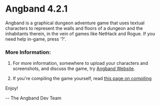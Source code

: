 # Angband 4.2.1


Angband is a graphical dungeon adventure game that uses textual characters
to represent the walls and floors of a dungeon and the inhabitants therein, 
in the vein of games like NetHack and Rogue.  If you need help in-game,
press '?'.

### More Information:

1. For more information, somewhere to upload your characters and screenshots, and discuss the game, try [Angband Website](http://angband.oook.cz/).

2. If you're compiling the game yourself, read [this page on compiling](https://angband.readthedocs.io/en/latest/hacking/compiling.html.)


Enjoy!

-- The Angband Dev Team
